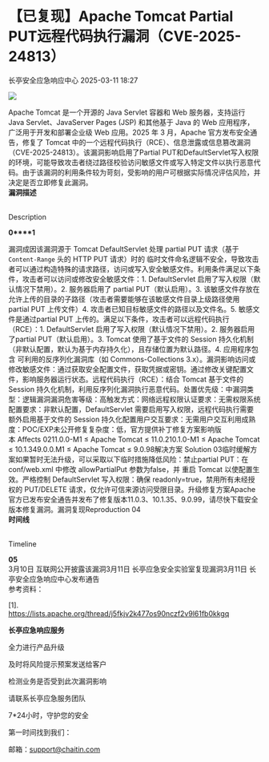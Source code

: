 #  【已复现】Apache Tomcat Partial PUT远程代码执行漏洞（CVE-2025-24813）   
 长亭安全应急响应中心   2025-03-11 18:27  
  
![](https://mmbiz.qpic.cn/sz_mmbiz_jpg/FOh11C4BDicSnqvdM8CzR9vemkf6jFHSFviarCTw3dhRnmA6CgIck3oTlDPNsR7Z8tndZt3S2gjHujb3UaxvarPA/640?wx_fmt=jpeg&from=appmsg "")  
  
Apache Tomcat 是一个开源的 Java Servlet 容器和 Web 服务器，支持运行 Java Servlet、JavaServer Pages (JSP) 和其他基于 Java 的 Web 应用程序，广泛用于开发和部署企业级 Web 应用。2025 年 3 月，Apache 官方发布安全通告，修复了 Tomcat 中的一个远程代码执行（RCE）、信息泄露或信息篡改漏洞（CVE-2025-24813）。该漏洞影响启用了Partial PUT和DefaultServlet写入权限的环境，可能导致攻击者绕过路径校验访问敏感文件或写入特定文件以执行恶意代码。由于该漏洞的利用条件较为苛刻，受影响的用户可根据实际情况评估风险，并决定是否立即修复此漏洞。  
**漏洞描述**  
  
   
Description   
  
  
  
**0****1**  
  
漏洞成因该漏洞源于 Tomcat DefaultServlet 处理 partial PUT 请求（基于 `Content-Range` 头的 HTTP PUT 请求）时的 临时文件命名逻辑不安全，导致攻击者可以通过构造特殊的请求路径，访问或写入安全敏感文件。利用条件满足以下条件，攻击者可以访问或修改安全敏感文件：1. DefaultServlet 启用了写入权限（默认情况下禁用）。2. 服务器启用了 partial PUT（默认启用）。3. 该敏感文件存放在允许上传的目录的子路径（攻击者需要能够在该敏感文件目录上级路径使用 partial PUT 上传文件）4. 攻击者已知目标敏感文件的路径以及文件名。5. 敏感文件是通过partial PUT 上传的。满足以下条件，攻击者可以远程代码执行（RCE）：1. DefaultServlet 启用了写入权限（默认情况下禁用）。2. 服务器启用了partial PUT（默认启用）。3. Tomcat 使用了基于文件的 Session 持久化机制（非默认配置，默认为基于内存持久化），且存储位置为默认路径。4. 应用程序包含 可利用的反序列化漏洞库（如 Commons-Collections 3.x）。漏洞影响访问或修改敏感文件：通过获取安全配置文件，获取凭据或密钥。通过修改关键配置文件，影响服务器运行状态。远程代码执行（RCE）：结合 Tomcat 基于文件的 Session 持久化机制，利用反序列化漏洞执行恶意代码。处置优先级：中漏洞类型：逻辑漏洞漏洞危害等级：高触发方式：网络远程权限认证要求：无需权限系统配置要求：非默认配置，DefaultServlet 需要启用写入权限，远程代码执行需要额外启用基于文件的 Session 持久化配置用户交互要求：无需用户交互利用成熟度：POC/EXP未公开修复复杂度：低，官方提供补丁修复方案影响版本 Affects 0211.0.0-M1 ≤ Apache Tomcat ≤ 11.0.210.1.0-M1 ≤ Apache Tomcat ≤ 10.1.349.0.0.M1 ≤ Apache Tomcat ≤ 9.0.98解决方案 Solution 03临时缓解方案如果暂时无法升级，可以采取以下临时措施降低风险：禁止partial PUT：在 conf/web.xml 中修改 allowPartialPut 参数为false，并 重启 Tomcat 以使配置生效。严格控制 DefaultServlet 写入权限：确保 readonly=true，禁用所有未经授权的 PUT/DELETE 请求，仅允许可信来源访问受限目录。升级修复方案Apache 官方已发布安全通告并发布了修复版本11.0.3、10.1.35、9.0.99，请尽快下载安全版本修复漏洞。漏洞复现Reproduction 04  
**时间线**  
  
   
Timeline   
  
  
  
**05**  
3月10日 互联网公开披露该漏洞3月11日 长亭应急安全实验室复现漏洞3月11日 长亭安全应急响应中心发布通告  
参考资料：  
  
[1].   
https://lists.apache.org/thread/j5fkjv2k477os90nczf2v9l61fb0kkgq  
  
  
**长亭应急响应服务**  
  
  
  
  
全力进行产品升级  
  
及时将风险提示预案发送给客户  
  
检测业务是否受到此次漏洞影响  
  
请联系长亭应急服务团队  
  
7*24小时，守护您的安全  
  
  
第一时间找到我们：  
  
邮箱：support@chaitin.com  
  
